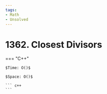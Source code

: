 ```yaml
---
tags:
- Math
- Unsolved
---
```



# 1362. Closest Divisors

=== "C++"

    $Time: O()$

    $Space: O()$

    ``` c++
    ```